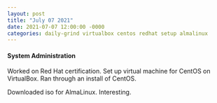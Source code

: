 ```yaml
---
layout: post
title: "July 07 2021"
date: 2021-07-07 12:00:00 -0000
categories: daily-grind virtualbox centos redhat setup almalinux
---
```


#### System Administration

Worked on Red Hat certification. Set up virtual machine for CentOS on VirtualBox. Ran through an install of CentOS.

Downloaded iso for AlmaLinux. Interesting.

